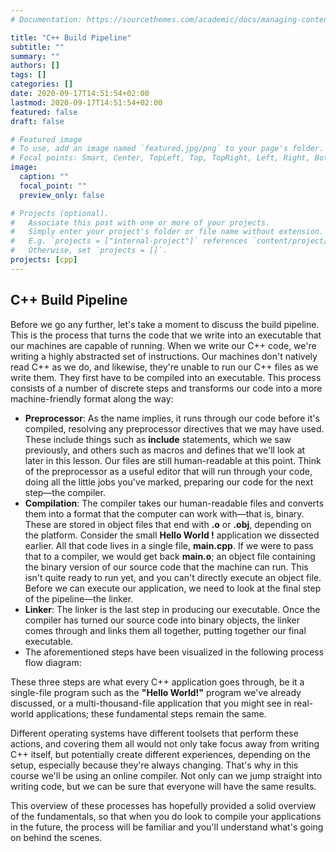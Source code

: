 ```yaml
---
# Documentation: https://sourcethemes.com/academic/docs/managing-content/

title: "C++ Build Pipeline"
subtitle: ""
summary: ""
authors: []
tags: []
categories: []
date: 2020-09-17T14:51:54+02:00
lastmod: 2020-09-17T14:51:54+02:00
featured: false
draft: false

# Featured image
# To use, add an image named `featured.jpg/png` to your page's folder.
# Focal points: Smart, Center, TopLeft, Top, TopRight, Left, Right, BottomLeft, Bottom, BottomRight.
image:
  caption: ""
  focal_point: ""
  preview_only: false

# Projects (optional).
#   Associate this post with one or more of your projects.
#   Simply enter your project's folder or file name without extension.
#   E.g. `projects = ["internal-project"]` references `content/project/deep-learning/index.md`.
#   Otherwise, set `projects = []`.
projects: [cpp]
---
```


## C++ Build Pipeline

Before we go any further, let's take a moment to discuss the build pipeline. This is the process that turns the code that we write into an executable that our machines are capable of running. When we write our C++ code, we're writing a highly abstracted set of instructions. Our machines don't natively read C++ as we do, and likewise, they're unable to run our C++ files as we write them. They first have to be compiled into an executable. This process consists of a number of discrete steps and transforms our code into a more machine-friendly format along the way:

- **Preprocessor**: As the name implies, it runs through our code before it's compiled, resolving any preprocessor directives that we may have used. These include things such as **include** statements, which we saw previously, and others such as macros and defines that we'll look at later in this lesson. Our files are still human-readable at this point. Think of the preprocessor as a useful editor that will run through your code, doing all the little jobs you've marked, preparing our code for the next step—the compiler.
- **Compilation**: The compiler takes our human-readable files and converts them into a format that the computer can work with—that is, binary. These are stored in object files that end with **.o** or **.obj**, depending on the platform. Consider the small **Hello World !** application we dissected earlier. All that code lives in a single file, **main.cpp**. If we were to pass that to a compiler, we would get back **main.o**; an object file containing the binary version of our source code that the machine can run. This isn't quite ready to run yet, and you can't directly execute an object file. Before we can execute our application, we need to look at the final step of the pipeline—the linker.
- **Linker**: The linker is the last step in producing our executable. Once the compiler has turned our source code into binary objects, the linker comes through and links them all together, putting together our final executable.
- The aforementioned steps have been visualized in the following process flow diagram:



These three steps are what every C++ application goes through, be it a single-file program such as the **"Hello World!"** program we've already discussed, or a multi-thousand-file application that you might see in real-world applications; these fundamental steps remain the same.

Different operating systems have different toolsets that perform these actions, and covering them all would not only take focus away from writing C++ itself, but potentially create different experiences, depending on the setup, especially because they're always changing. That's why in this course we'll be using an online compiler. Not only can we jump straight into writing code, but we can be sure that everyone will have the same results.

This overview of these processes has hopefully provided a solid overview of the fundamentals, so that when you do look to compile your applications in the future, the process will be familiar and you'll understand what's going on behind the scenes.